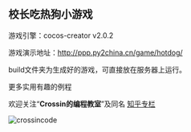## 校长吃热狗小游戏

游戏引擎：cocos-creator v2.0.2

游戏演示地址：http://ppp.py2china.cn/game/hotdog/

build文件夹为生成好的游戏，可直接放在服务器上运行。



更多实用有趣的例程

欢迎关注“**Crossin的编程教室**”及同名 [知乎专栏](https://zhuanlan.zhihu.com/crossin)

![crossincode](../crossin-logo.png)
